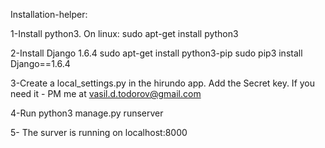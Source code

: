 Installation-helper: 
 
1-Install python3. 
On linux: 
sudo apt-get install python3 
 
2-Install Django 1.6.4 
sudo apt-get install python3-pip 
sudo pip3 install Django==1.6.4
 
3-Create a local_settings.py in the hirundo app. Add the Secret key. 
If you need it - PM me at vasil.d.todorov@gmail.com 
 
4-Run python3 manage.py runserver 
 
5- The surver is running on localhost:8000 
